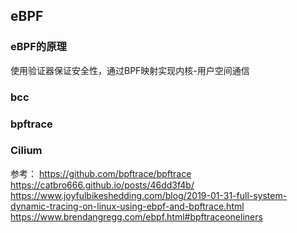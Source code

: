 ## eBPF

### eBPF的原理
使用验证器保证安全性，通过BPF映射实现内核-用户空间通信


### bcc

### bpftrace

### Cilium


参考：
https://github.com/bpftrace/bpftrace
https://catbro666.github.io/posts/46dd3f4b/
https://www.joyfulbikeshedding.com/blog/2019-01-31-full-system-dynamic-tracing-on-linux-using-ebpf-and-bpftrace.html
https://www.brendangregg.com/ebpf.html#bpftraceoneliners